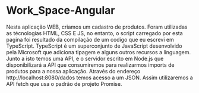 # Work_Space-Angular

Nesta aplicação WEB, criamos um cadastro de produtos.
Foram utilizadas as técnologias HTML, CSS E JS, no entanto, o script carregado por esta pagina foi resultado da compilação de um codigo que eu escrevi em TypeScript.
TypeScript é um superconjunto de JavaScript desenvolvido pela Microsoft que adiciona tipagem e alguns outros recursos a linguagem.
Junto a isto temos uma API, e o servidor escrito em Node.js que disponibilizará a API que consumiremos para realizarmos imports de produtos para a nossa aplicação.
Através do endereço http://localhost:8080/dados temos acesso a um JSON.
Assim utilizaremos a API fetch que usa o padrão de projeto Promise.
